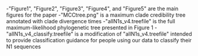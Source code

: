 -"Figure1", "Figure2", "Figure3", "Figure4", and "Figure5" are the main figures for the paper
-"MCCtree.png" is a maximum clade credibility tree annotated with clade divergence times
-"allN1s_v4.treefile" is the full maximum-likelihood phylogenetic tree presented in Figure 1
-"allN1s_v4_classify.treefile" is a modification of "allN1s_v4.treefile" intended to provide classification guidance for people using our data to classify their N1 sequences
